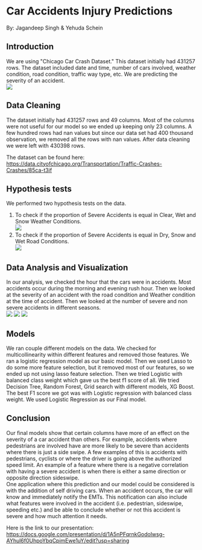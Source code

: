 # Car Accidents Injury Predictions
By: Jagandeep Singh & Yehuda Schein

## Introduction
We are using "Chicago Car Crash Dataset." This dataset initially had 431257 rows.
The dataset included date and time, number of cars involved, weather condition,
road condition, traffic way type, etc. We are predicting the severity of an accident.\
![](images/geo.png)

## Data Cleaning
The dataset initially had 431257 rows and 49 columns. Most of the columns were
not useful for our model so we ended up keeping only 23 columns. A few hundred
rows had nan values but since our data set had 400 thousand observation, we removed
all the rows with nan values. After data cleaning we were left with 430398 rows.

The dataset can be found here:\
https://data.cityofchicago.org/Transportation/Traffic-Crashes-Crashes/85ca-t3if

## Hypothesis tests
We performed two hypothesis tests on the data.
1. To check if the proportion of Severe Accidents is equal in Clear, Wet and Snow Weather Conditions.\
![](images/weather.png)
2. To check if the proportion of Severe Accidents is equal in Dry, Snow and Wet Road Conditions.\
![](images/road.png)

## Data Analysis and Visualization
In our analysis, we checked the hour that the cars were in accidents. Most accidents occur during the
morning and evening rush hour. Then we looked at the severity of an accident with
the road condition and Weather condition at the time of accident. Then we looked at
the number of severe and non severe accidents in different seasons.\
![](images/crash_hour.png)
![](images/cost.png)
![](images/season.png)

## Models
We ran couple different models on the data. We checked for multicollinearity within
different features and removed those features. We ran a logistic regression model
as our basic model. Then we used Lasso to do some more feature selection, but it
removed most of our features, so we ended up not using lasso feature selection.
Then we tried Logistic with balanced class weight which gave us the best f1 score
of all. We tried Decision Tree, Random Forest, Grid search with different models,
XG Boost. The best F1 score we got was with Logistic regression with balanced class
weight. We used Logistic Regression as our Final model.

## Conclusion
Our final models show that certain columns have more of an effect on the severity
of a car accident than others. For example, accidents where pedestrians are
involved have are more likely to be severe than accidents where there is just a
side swipe. A few examples of this is accidents with pedestrians, cyclists or
where the driver is going above the authorized speed limit. An example of a feature
where there is a negative correlation with having a severe accident is when there
is either a same direction or opposite direction sideswipe.\
One application where this prediction and our model could be considered is with
the addition of self driving cars. When an accident occurs, the car will know and
immediately notify the EMTs. This notification can also include what features were
involved in the accident (i.e. pedestrian, sideswipe, speeding etc.)  and be able
to conclude whether or not this accident is severe and how much attention it needs.

Here is the link to our presentation:\
https://docs.google.com/presentation/d/1A5nPFqrnkGodolwsg-AYhul6f0UhpoYbqCpimEwe1uY/edit?usp=sharing
